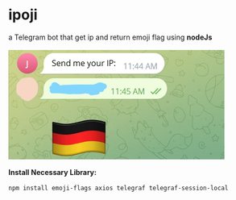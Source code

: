 # ipoji
a Telegram bot that get ip and return emoji flag using **nodeJs**<br><br>
![Screenshot of a Telegram ipoji Bot](https://github.com/omariscoming/ipoji/blob/55430dc1e168975642bb9a5da7882fd1bf153fd9/InkedTelegram%20Bot.jpg)

**Install Necessary Library:**
```
npm install emoji-flags axios telegraf telegraf-session-local
```
